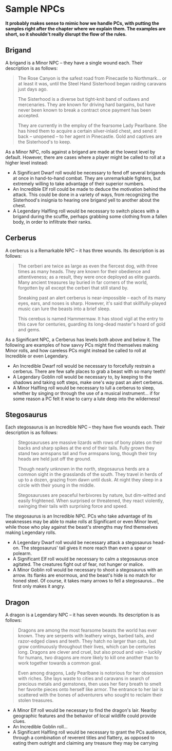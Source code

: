# Sample NPCs

**It probably makes sense to mimic how we handle PCs, with putting the samples right after the chapter where we explain them. The examples are short, so it shouldn't really disrupt the flow of the rules.**

## Brigand

A brigand is a Minor NPC – they have a single wound each. Their
description is as follows:

> The Rose Canyon is the safest road from Pinecastle to Northmark... or at
> least it was, until the Steel Hand Sisterhood began raiding caravans just
> days ago. 
>
> The Sisterhood is a diverse but tight-knit band of outlaws and mercenaries.
> They are known for driving hard bargains, but have never been known to break
> a contract once payment has been accepted.
>
> They are currently in the employ of the fearsome Lady Pearlbane. She has
> hired them to acquire a certain silver-inlaid chest, and send it back –
> unopened – to her agent in Pinecastle. Gold and captives are the
> Sisterhood's to keep.

As a Minor NPC, rolls against a brigand are made at the lowest level by default. However, there are cases where a player might be called to roll at a higher level instead:

- A Significant Dwarf roll would be necessary to fend off several brigands at once in hand-to-hand combat. They are unremarkable fighters, but extremely willing to take advantage of their superior numbers.
- An Incredible Elf roll could be made to deduce the motivation behind the attack. This could be done in a variety of ways, from recognizing the Sisterhood's insignia to hearing one brigand yell to another about the chest.
- A Legendary Halfling roll would be necessary to switch places with a brigand during the scuffle, perhaps grabbing some clothing from a fallen body, in order to infiltrate their ranks.

## Cerberus

A cerberus is a Remarkable NPC – it has three wounds. Its description is as
follows:

> The cerberi are twice as large as even the fiercest dog, with three times as
> many heads. They are known for their obedience and attentiveness; as a
> result, they were once deployed as elite guards. Many ancient treasures lay buried in far
> corners of the world, forgotten by all except the cerberi that still stand
> by.
>
> Sneaking past an alert cerberus is near-impossible – each of its many eyes,
> ears, and noses is sharp. However, it's said that skillfully-played music
> can lure the beasts into a brief sleep.
>
> This cerebus is named Hammermaw. It has stood vigil at the entry to this
> cave for centuries, guarding its long-dead master's hoard of gold and gems.

As a Significant NPC, a Cerberus has levels both above and below it. The following are examples of how savvy PCs might find themselves making Minor rolls, and how careless PCs might instead be called to roll at Incredible or even Legendary.

- An Incredible Dwarf roll would be necessary to forcefully restrain a cerberus. There are few safe places to grab a beast with so many teeth!
- A Legendary Goblin roll would be necessary to, by keeping to the shadows and taking soft steps, make one's way past an alert cerberus. 
- A Minor Halfling roll would be necessary to lull a cerberus to sleep, whether by singing or through the use of a musical instrument... if for some reason a PC felt it wise to carry a lute deep into the wilderness!

## Stegosaurus

Each stegosaurus is an Incredible NPC – they have five wounds each.  Their
description is as follows:

> Stegosauruses are massive lizards with rows of bony plates on their backs
> and sharp spikes at the end of their tails. Fully grown they stand two
> armspans tall and five armspans long, though their tiny heads are held just
> off the ground.
>
> Though nearly unknown in the north, stegosaurus herds are a common sight in
> the grasslands of the south. They travel in herds of up to a dozen, grazing
> from dawn until dusk. At night they sleep in a circle with their young in
> the middle.
>
> Stegosauruses are peaceful herbivores by nature, but dim-witted and easily
> frightened. When surprised or threatened, they react violently, swinging
> their tails with surprising force and speed.

The stegosaurus is an Incredible NPC. PCs who take advantage of its weaknesses may be able to make rolls at Significant or even Minor level, while those who play against the beast's strengths may find themselves making Legendary rolls.

- A Legendary Dwarf roll would be necessary attack a stegosaurus head-on. The stegosaurus' tail gives it more reach than even a spear or polearm. 
- A Significant Elf roll would be necessary to calm a stegosaurus once agitated. The creatures fight out of fear, not hunger or malice. 
- A Minor Goblin roll would be necessary to shoot a stegosaurus with an arrow. Its flanks are enormous, and the beast's hide is no match for honed steel. Of course, it takes many arrows to fell a stegosaurus... the first only makes it angry. 

## Dragon

A dragon is a Legendary NPC – it has seven wounds. Its description is as
follows:

> Dragons are among the most fearsome beasts the world has ever known.  They
> are serpents with leathery wings, barbed tails, and razor-edged claws and
> teeth. They hatch no larger than cats, but grow continuously throughout
> their lives, which can be centuries long. Dragons are clever and cruel, but
> also proud and vain – luckily for humans, two dragons are more likely to
> kill one another than to work together towards a common goal.
>
> Even among dragons, Lady Pearlbane is notorious for her obsession with
> riches. She lays waste to cities and caravans in search of precious metals
> and gemstones, then uses her fiery breath to smelt her favorite pieces onto
> herself like armor. The entrance to her lair is scattered with the bones of
> adventurers who sought to reclaim their stolen treasures.

- A Minor Elf roll would be necessary to find the dragon's lair. Nearby geographic features and the behavior of local wildlife could provide clues.
- An Incredible Goblin roll...
- A Significant Halfling roll would be necessary to grant the PCs audience, through a combination of reverent titles and flattery, as opposed to eating them outright and claiming any treasure they may be carrying
